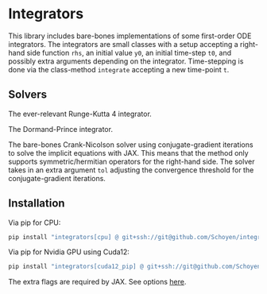 # Integrators

This library includes bare-bones implementations of some first-order ODE integrators.
The integrators are small classes with a setup accepting a right-hand side function `rhs`, an initial value `y0`, an initial time-step `t0`, and possibly extra arguments depending on the integrator.
Time-stepping is done via the class-method `integrate` accepting a new time-point `t`.

## Solvers
The ever-relevant Runge-Kutta 4 integrator.

The Dormand-Prince integrator.

The bare-bones Crank-Nicolson solver using conjugate-gradient iterations to solve the implicit equations with JAX.
This means that the method only supports symmetric/hermitian operators for the right-hand side.
The solver takes in an extra argument `tol` adjusting the convergence threshold for the conjugate-gradient iterations.


## Installation
Via pip for CPU:
```bash
pip install "integrators[cpu] @ git+ssh://git@github.com/Schoyen/integrators"
```

Via pip for Nvidia GPU using Cuda12:
```bash
pip install "integrators[cuda12_pip] @ git+ssh://git@github.com/Schoyen/integrators" --find-links https://storage.googleapis.com/jax-releases/jax_cuda_releases.html
```

The extra flags are required by JAX. See options [here](https://github.com/google/jax#installation).
